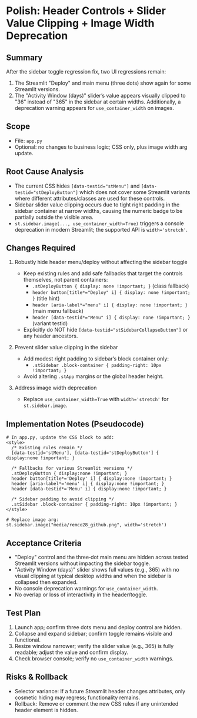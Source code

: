 # Polish: Header Controls + Slider Value Clipping + Image Width Deprecation

## Summary
After the sidebar toggle regression fix, two UI regressions remain:
1) The Streamlit "Deploy" and main menu (three dots) show again for some Streamlit versions.
2) The "Activity Window (days)" slider’s value appears visually clipped to "36" instead of "365" in the sidebar at certain widths.
Additionally, a deprecation warning appears for `use_container_width` on images.

## Scope
- File: `app.py`
- Optional: no changes to business logic; CSS only, plus image width arg update.

## Root Cause Analysis
- The current CSS hides `[data-testid="stMenu"]` and `[data-testid="stDeployButton"]` which does not cover some Streamlit variants where different attributes/classes are used for these controls.
- Sidebar slider value clipping occurs due to tight right padding in the sidebar container at narrow widths, causing the numeric badge to be partially outside the visible area.
- `st.sidebar.image(..., use_container_width=True)` triggers a console deprecation in modern Streamlit; the supported API is `width='stretch'`.

## Changes Required
1) Robustly hide header menu/deploy without affecting the sidebar toggle
   - Keep existing rules and add safe fallbacks that target the controls themselves, not parent containers:
     - `.stDeployButton { display: none !important; }` (class fallback)
     - `header button[title*="Deploy" i] { display: none !important; }` (title hint)
     - `header [aria-label*="menu" i] { display: none !important; }` (main menu fallback)
     - `header [data-testid*="Menu" i] { display: none !important; }` (variant testid)
   - Explicitly do NOT hide `[data-testid="stSidebarCollapseButton"]` or any header ancestors.

2) Prevent slider value clipping in the sidebar
   - Add modest right padding to sidebar’s block container only:
     - `.stSidebar .block-container { padding-right: 10px !important; }`
   - Avoid altering `.stApp` margins or the global header height.

3) Address image width deprecation
   - Replace `use_container_width=True` with `width='stretch'` for `st.sidebar.image`.

## Implementation Notes (Pseudocode)
```
# In app.py, update the CSS block to add:
<style>
  /* Existing rules remain */
  [data-testid='stMenu'], [data-testid='stDeployButton'] { display:none !important; }

  /* Fallbacks for various Streamlit versions */
  .stDeployButton { display:none !important; }
  header button[title*='Deploy' i] { display:none !important; }
  header [aria-label*='menu' i] { display:none !important; }
  header [data-testid*='Menu' i] { display:none !important; }

  /* Sidebar padding to avoid clipping */
  .stSidebar .block-container { padding-right: 10px !important; }
</style>

# Replace image arg:
st.sidebar.image("media/remco28_github.png", width='stretch')
```

## Acceptance Criteria
- "Deploy" control and the three‑dot main menu are hidden across tested Streamlit versions without impacting the sidebar toggle.
- "Activity Window (days)" slider shows full values (e.g., 365) with no visual clipping at typical desktop widths and when the sidebar is collapsed then expanded.
- No console deprecation warnings for `use_container_width`.
- No overlap or loss of interactivity in the header/toggle.

## Test Plan
1) Launch app; confirm three dots menu and deploy control are hidden.
2) Collapse and expand sidebar; confirm toggle remains visible and functional.
3) Resize window narrower; verify the slider value (e.g., 365) is fully readable; adjust the value and confirm display.
4) Check browser console; verify no `use_container_width` warnings.

## Risks & Rollback
- Selector variance: If a future Streamlit header changes attributes, only cosmetic hiding may regress; functionality remains.
- Rollback: Remove or comment the new CSS rules if any unintended header element is hidden.
